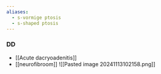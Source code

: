 ```yaml
---
aliases:
  - s-vormige ptosis
  - s-shaped ptosis
---
```


### DD
- [[Acute dacryoadenitis]]
- [[neurofibroom]] 
![[Pasted image 20241113102158.png]]